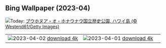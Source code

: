 ## Bing Wallpaper (2023-04)
![](https://www.bing.com/th?id=OHR.HonaunauNP_JA-JP9662252243_UHD.jpg&w=1000)Today: [プウホヌア・オ・ホナウナウ国立歴史公園, ハワイ島 (© Westend61/Getty Images)](https://www.bing.com/th?id=OHR.HonaunauNP_JA-JP9662252243_UHD.jpg)

|      |      |      |
| :----: | :----: | :----: |
|![](https://www.bing.com/th?id=OHR.BlackGrouseLekking_JA-JP9243300706_UHD.jpg&pid=hp&w=384&h=216&rs=1&c=4)2023-04-02 [download 4k](https://www.bing.com/th?id=OHR.BlackGrouseLekking_JA-JP9243300706_UHD.jpg)|![](https://www.bing.com/th?id=OHR.JavaBromo_JA-JP8216089017_UHD.jpg&pid=hp&w=384&h=216&rs=1&c=4)2023-04-01 [download 4k](https://www.bing.com/th?id=OHR.JavaBromo_JA-JP8216089017_UHD.jpg)|